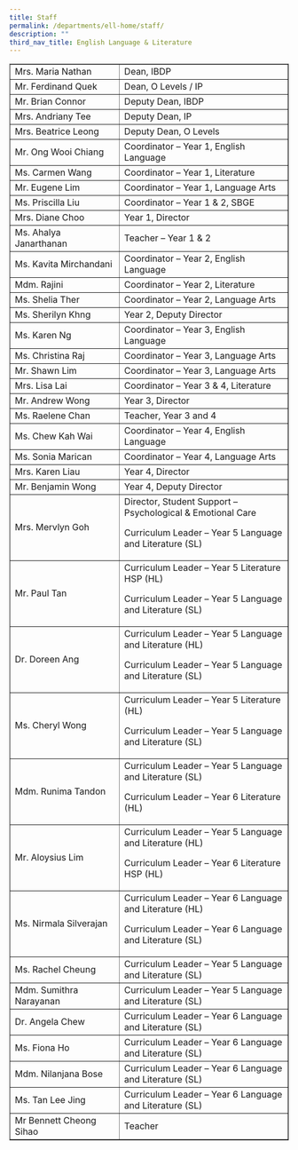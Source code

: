```yaml
---
title: Staff
permalink: /departments/ell-home/staff/
description: ""
third_nav_title: English Language & Literature
---
```

<table width="100%" border="1">
<tbody>
<tr>
<td width="39%">Mrs. Maria Nathan</td>
<td width="60%">Dean, IBDP</td>
</tr>
<tr>
<td width="39%">Mr. Ferdinand Quek</td>
<td width="60%">Dean, O Levels / IP</td>
</tr>
<tr>
<td width="39%">Mr. Brian Connor</td>
<td width="60%">Deputy Dean, IBDP</td>
</tr>
<tr>
<td width="39%">Mrs. Andriany Tee</td>
<td width="60%">Deputy Dean, IP</td>
</tr>
<tr>
<td width="39%">Mrs. Beatrice Leong</td>
<td width="60%">Deputy Dean, O Levels</td>
</tr>
<tr>
<td width="39%">Mr. Ong Wooi Chiang</td>
<td width="60%">Coordinator – Year 1, English Language</td>
</tr>
<tr>
<td width="39%">Ms. Carmen Wang</td>
<td width="60%">Coordinator – Year 1, Literature</td>
</tr>
<tr>
<td width="39%">Mr. Eugene Lim</td>
<td width="60%">Coordinator – Year 1, Language Arts</td>
</tr>
<tr>
<td width="39%">Ms. Priscilla Liu</td>
<td width="60%">Coordinator – Year 1 &amp; 2, SBGE</td>
</tr>
<tr>
<td width="39%">Mrs. Diane Choo</td>
<td width="60%">Year 1, Director</td>
</tr>
<tr>
<td width="39%">Ms. Ahalya Janarthanan</td>
<td width="60%">Teacher – Year 1 &amp; 2</td>
</tr>
<tr>
<td width="39%">Ms. Kavita Mirchandani</td>
<td width="60%">Coordinator – Year 2, English Language</td>
</tr>
<tr>
<td width="39%">Mdm. Rajini</td>
<td width="60%">Coordinator – Year 2, Literature</td>
</tr>
<tr>
<td width="39%">Ms. Shelia Ther</td>
<td width="60%">Coordinator – Year 2, Language Arts</td>
</tr>
<tr>
<td width="39%">Ms. Sherilyn Khng</td>
<td width="60%">Year 2, Deputy Director</td>
</tr>
<tr>
<td width="39%">Ms. Karen Ng</td>
<td width="60%">Coordinator – Year 3, English Language</td>
</tr>
<tr>
<td width="39%">Ms. Christina Raj</td>
<td width="60%">Coordinator – Year 3, Language Arts</td>
</tr>
<tr>
<td width="39%">Mr. Shawn Lim</td>
<td width="60%">Coordinator – Year 3, Language Arts</td>
</tr>
<tr>
<td width="39%">Mrs. Lisa Lai</td>
<td width="60%">Coordinator – Year 3 &amp; 4, Literature</td>
</tr>
<tr>
<td width="39%">Mr. Andrew Wong</td>
<td width="60%">Year 3, Director</td>
</tr>
<tr>
<td width="39%">Ms. Raelene Chan</td>
<td width="60%">Teacher, Year 3 and 4</td>
</tr>
<tr>
<td width="39%">Ms. Chew Kah Wai</td>
<td width="60%">Coordinator – Year 4, English Language</td>
</tr>
<tr>
<td width="39%">Ms. Sonia Marican</td>
<td width="60%">Coordinator – Year 4, Language Arts</td>
</tr>
<tr>
<td width="39%">Mrs. Karen Liau</td>
<td width="60%">Year 4, Director</td>
</tr>
<tr>
<td width="39%">Mr. Benjamin Wong</td>
<td width="60%">Year 4, Deputy Director</td>
</tr>
<tr>
<td width="39%">Mrs. Mervlyn Goh</td>
<td width="60%">Director, Student Support – Psychological &amp; Emotional Care
<p>Curriculum Leader – Year 5 Language and Literature (SL)</p>
</td>
</tr>
<tr>
<td width="39%">Mr. Paul Tan</td>
<td width="60%">Curriculum Leader – Year 5 Literature HSP (HL)
<p>Curriculum Leader – Year 5 Language and Literature (SL)</p>
</td>
</tr>
<tr>
<td width="39%">Dr. Doreen Ang</td>
<td width="60%">Curriculum Leader – Year 5 Language and Literature (HL)
<p>Curriculum Leader – Year 5 Language and Literature (SL)</p>
</td>
</tr>
<tr>
<td width="39%">Ms. Cheryl Wong</td>
<td width="60%">Curriculum Leader – Year 5 Literature (HL)
<p>Curriculum Leader – Year 5 Language and Literature (SL)</p>
</td>
</tr>
<tr>
<td width="39%">Mdm. Runima Tandon</td>
<td width="60%">Curriculum Leader – Year 5 Language and Literature (SL)
<p>Curriculum Leader – Year 6 Literature (HL)</p>
</td>
</tr>
<tr>
<td width="39%">Mr. Aloysius Lim</td>
<td width="60%">Curriculum Leader – Year 5 Language and Literature (HL)
<p>Curriculum Leader – Year 6 Literature HSP (HL)</p>
</td>
</tr>
<tr>
<td width="39%">Ms. Nirmala Silverajan</td>
<td width="60%">Curriculum Leader – Year 6 Language and Literature (HL)
<p>Curriculum Leader – Year 6 Language and Literature (SL)</p>
</td>
</tr>
<tr>
<td width="39%">Ms. Rachel Cheung</td>
<td width="60%">Curriculum Leader – Year 5 Language and Literature (SL)</td>
</tr>
<tr>
<td width="39%">Mdm. Sumithra Narayanan</td>
<td width="60%">Curriculum Leader – Year 5 Language and Literature (SL)</td>
</tr>
<tr>
<td width="39%">Dr. Angela Chew</td>
<td width="60%">Curriculum Leader – Year 6 Language and Literature (SL)</td>
</tr>
<tr>
<td width="39%">Ms. Fiona Ho</td>
<td width="60%">Curriculum Leader – Year 6 Language and Literature (SL)</td>
</tr>
<tr>
<td width="39%">Mdm. Nilanjana Bose</td>
<td width="60%">Curriculum Leader – Year 6 Language and Literature (SL)</td>
</tr>
<tr>
<td width="39%">Ms. Tan Lee Jing</td>
<td width="60%">Curriculum Leader – Year 6 Language and Literature (SL)</td>
</tr>
<tr>
<td width="39%">Mr Bennett Cheong Sihao</td>
<td width="60%">Teacher</td>
</tr>
</tbody>
</table>
